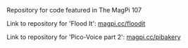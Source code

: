 Repository for code featured in The MagPi 107

Link to repository for 'Flood It': [magpi.cc/floodit](https://magpi.cc/floodit)

Link to repository for 'Pico-Voice part 2': [magpi.cc/pibakery](https://magpi.cc/pibakery)